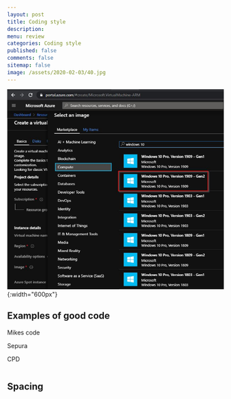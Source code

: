 ```yaml
---
layout: post
title: Coding style  
description: 
menu: review
categories: Coding style 
published: false 
comments: false     
sitemap: false
image: /assets/2020-02-03/40.jpg
---
```


![alt text](/assets/2020-02-03/41.jpg "Choosing an image"){:width="600px"}

## Examples of good code

Mikes code

Sepura

CPD

```cs


```


## Spacing

